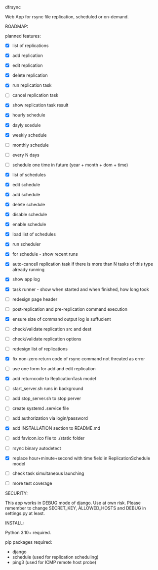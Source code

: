 dfrsync

Web App for rsync file replication, scheduled or on-demand.










ROADMAP:



planned features:

 - [x] list of replications
 - [x] add replication
 - [x] edit replication
 - [x] delete replication
 - [x] run replication task
 - [ ] cancel replication task
 - [x] show replication task result
 - [x] hourly schedule
 - [x] dayly scedule
 - [x] weekly schedule
 - [ ] monthly schedule
 - [ ] every N days
 - [ ] schedule one time in future (year + month + dom + time)
 - [x] list of schedules
 - [x] edit schedule
 - [x] add schedule
 - [x] delete schedule
 - [x] disable schedule
 - [x] enable schedule
 - [x] load list of schedules
 - [x] run scheduler
 - [x] for schedule - show recent runs
 - [x] auto-cancell replication task if there is more than N tasks of this type already running
 - [x] show app log
 - [x] task runner - show when started and when finished, how long took
 - [ ] redesign page header
 - [ ] post-replication and pre-replication command execution
 - [x] ensure size of command output log is suffucient
 - [ ] check/validate replication src and dest
 - [ ] check/validate replication options
 - [ ] redesign list of replications
 - [x] fix non-zero return code of rsync command not threated as error
 - [ ] use one form for add and edit replication
 - [x] add returncode to ReplicationTask model
 - [ ] start_server.sh runs in background
 - [ ] add stop_server.sh to stop perver
 - [ ] create systemd .service file
 - [ ] add authorization via login/password
 - [x] add INSTALLATION section to README.md
 - [ ] add favicon.ico file to ./static folder
 - [ ] rsync binary autodetect
 - [x] replace hour+minute+second with time field in ReplicationSchedule model
 - [ ] check task simultaneous launching
 - [ ] more test coverage
 



SECURITY:



This app works in DEBUG mode of django. Use at own risk.
Please remember to change SECRET_KEY, ALLOWED_HOSTS and DEBUG in settings.py at least.




INSTALL:

Python 3.10+ required.
 
pip packages required:
 - django
 - schedule (used for replication scheduling)
 - ping3 (used for ICMP remote host probe)
 


